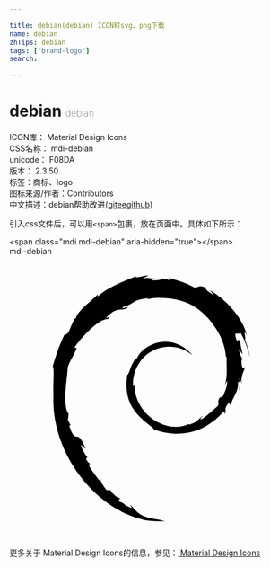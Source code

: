 ```yaml
---

title: debian(debian) ICON转svg、png下载
name: debian
zhTips: debian
tags: ["brand-logo"]
search: 

---
```


# debian  <small style="font-size: 60%;font-weight: 100">debian</small>


<div class="detail-page">
<p>
<span>
ICON库：
<span class="badge-secondary badge">Material Design Icons</span> 
</span>
<br/>
<span>
CSS名称：
<span class="badge-secondary badge">mdi-debian</span> 
</span>
<br/>
<span>
unicode：
<span class="badge-secondary badge">F08DA</span> 
<copy-btn content='F08DA' btn-title=""></copy-btn>
<copy-btn :content='String.fromCodePoint(parseInt("F08DA", 16))' btn-title="复制U"></copy-btn>
</span>
<br/>
<span>
版本：
<span class="badge-secondary badge">2.3.50</span> 
</span><br/><span>标签：<span class="badge-light badge"><router-link to="/tags/brand-logo.html">商标、logo</router-link></span></span>
<br/>
<span>图标来源/作者：<span class="badge-light badge">Contributors</span></span> 
<br/>
<span class="zh-detail">中文描述：<span class="badge-primary badge">debian</span><span class="help-link"><span>帮助改进</span>(<a href="https://gitee.com/liuwave/icon-helper/edit/master/json/material/debian.json" target="_blank" rel="noopener noreferrer">gitee</a><a href="https://github.com/liuwave/icon-helper/edit/master/json/material/debian.json" target="_blank" rel="noopener noreferrer">github</a></span>)</span><br/>
</p>
</div>
<div class="alert alert-dark">
  <i class="mdi mdi-debian mdi-48px"></i>
  <i class="mdi mdi-debian mdi-36px"></i>
  <i class="mdi mdi-debian mdi-24px"></i>
  <i class="mdi mdi-debian mdi-18px"></i>
</div>
<div>
  <p>引入css文件后，可以用<code>&lt;span&gt;</code>包裹，放在页面中。具体如下所示：    
  </p>
  <div class="alert alert-primary" style="font-size: 14px">
    &lt;span class="mdi mdi-debian" aria-hidden="true"&gt;&lt;/span&gt;
    <copy-btn content='<span class="mdi mdi-debian" aria-hidden="true"></span>'></copy-btn>
  </div>
  <div class="alert alert-secondary">
    <i class="mdi mdi-debian"
    style="font-size: 24px"
    aria-hidden="true"></i> mdi-debian
    <copy-btn content="mdi-debian" btn-title="复制图标名称"></copy-btn>
  </div>
</div>
<div id="svg" class="svg-wrap">
<svg xmlns="http://www.w3.org/2000/svg" viewBox="0 0 24 24"><path d="M18.5,10.57L18.3,10.94C18.56,10.16 18.41,9.31 18.45,8.57L18.38,8.55C18.31,6.7 16.71,4.73 15.29,4.07C14.06,3.5 12.17,3.4 11.3,3.83C11.42,3.72 11.9,3.68 11.75,3.6C10.38,3.73 10.69,4.07 9.64,4.34C9.35,4.62 10.5,4.12 9.87,4.5C9.31,4.63 9.05,4.38 8.22,5.24C8.29,5.36 8.75,4.89 8.37,5.36C7.58,5.27 5.89,7.16 5.53,7.78L5.72,7.82C5.41,8.59 5,9.08 4.95,9.54C4.87,10.68 4.5,12.75 5.03,13.39L4.97,13.92L5.2,14.37L5.08,14.38C5.66,16.21 5.7,14.42 6.47,16.32C6.36,16.28 6.24,16.24 6.08,16C6.06,16.19 6.32,16.69 6.62,17.08L6.5,17.22C6.66,17.53 6.82,17.6 6.93,17.71C6.3,17.36 7.5,18.84 7.63,19.03L7.73,18.86C7.71,19.1 7.9,19.42 8.26,19.87L8.56,19.86C8.69,20.1 9.14,20.54 9.41,20.56L9.23,20.8C9.92,21 9.56,21.09 10.41,21.39L10.24,21.09C10.67,21.46 10.8,21.79 11.41,22.07C12.26,22.37 12.37,22.25 13.23,22.5C12.5,22.5 11.64,22.5 11.06,22.28C7.1,21.21 3.5,16.56 3.74,11.78C3.68,10.81 3.84,9.6 3.68,9.36C3.9,8.62 4.16,7.72 4.69,6.65C4.65,6.58 4.78,6.86 5.05,6.41C5.21,6.05 5.34,5.66 5.55,5.31L5.65,5.28C5.76,4.67 7.08,3.73 7.5,3.26V3.44C8.36,2.63 9.9,2.09 10.76,1.71C10.53,1.96 11.27,1.68 11.8,1.65L11.31,1.93C11.94,1.77 11.91,2 12.56,1.9C12.33,1.93 12.06,2 12.1,2.06C12.82,2.14 12.94,1.84 13.61,2.06L13.56,1.86C14.5,2.2 14.69,2.14 15.7,2.68C16.06,2.69 16.1,2.46 16.63,2.68C16.73,2.84 16.61,2.87 17.27,3.27C17.34,3.24 17.14,3.05 17,2.9C18.3,3.61 19.75,5.12 20.18,6.74C19.77,6 20.14,7.13 20,7.07C20.18,7.56 20.33,8.07 20.43,8.6C20.31,8.17 20.04,7.12 19.57,6.45C19.54,6.88 18.97,6.15 19.28,7.11C19.5,7.45 19.33,6.76 19.62,7.36C19.62,7.65 19.73,7.94 19.8,8.31C19.7,8.29 19.58,7.9 19.5,8C19.6,8.5 19.77,8.72 19.83,8.76C19.8,8.84 19.71,8.68 19.71,9C19.75,9.74 19.92,9.43 20,9.46C19.91,9.83 19.59,10.25 19.75,10.88L19.55,10.32C19.5,10.85 19.66,10.95 19.42,11.6C19.6,11 19.58,10.5 19.41,10.75C19.5,11.57 18.76,12.2 18.83,12.73L18.62,12.44C18.05,13.27 18.61,12.89 18.22,13.5C18.36,13.27 18.15,13.42 18.33,13.14C18.21,13.15 17.78,13.67 17.39,13.97C15.85,15.2 14,15.37 12.24,14.7H12.23C12.24,14.66 12.23,14.61 12.11,14.53C10.6,13.38 9.71,12.4 10,10.12C10.25,9.95 10.31,9 10.84,8.67C11.16,7.96 12.12,7.31 13.15,7.29C14.2,7.23 15.09,7.85 15.54,8.43C14.72,7.68 13.4,7.45 12.26,8C11.11,8.53 10.42,9.8 10.5,11.07C10.56,11 10.6,11.05 10.62,10.89C10.59,13.36 13.28,15.17 15.22,14.26L15.25,14.31C16.03,14.09 15.93,13.92 16.44,13.56C16.4,13.65 16.1,13.86 16.28,13.86C16.53,13.8 17.31,13.07 17.7,12.73C17.87,12.35 17.6,12.5 17.85,12.04L18.15,11.89C18.32,11.41 18.5,11.14 18.5,10.57" /></svg>
</div>
<detail full-name='mdi-debian'></detail>
    
<div><p>更多关于 Material Design Icons的信息，参见：<a target="_blank" href="https://iconhelper.cn/material.html"> Material Design Icons</a>
</p></div>
